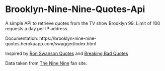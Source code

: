 # Brooklyn-Nine-Nine-Quotes-Api
A simple API to retrieve quotes from the TV show Brooklyn 99.
Limit of 100 requests a day per IP address.
<p>Documentation: https://brooklyn-nine-nine-quotes.herokuapp.com/swagger/index.html</p>
<p>Inspired by <a href=https://github.com/jamesseanwright/ron-swanson-quotes#ron-swanson-quotes-api>Ron Swanson Quotes</a> and <a href=https://github.com/shevabam/breaking-bad-quotes>Breaking Bad Quotes</a></p>
<p>Data taken from <a href=https://theninenine.com>The Nine Nine</a> fan site.</p>
